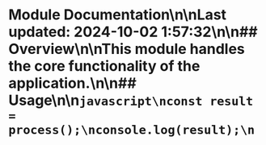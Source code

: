 # Module Documentation\n\nLast updated: 2024-10-02 1:57:32\n\n## Overview\n\nThis module handles the core functionality of the application.\n\n## Usage\n\n```javascript\nconst result = process();\nconsole.log(result);\n```
